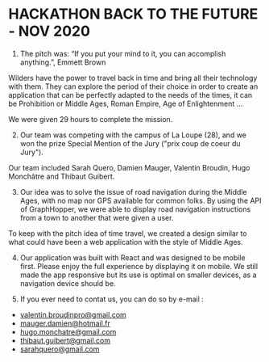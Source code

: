 # HACKATHON BACK TO THE FUTURE - NOV 2020

1. The pitch was:
“If you put your mind to it, you can accomplish
anything.”, Emmett Brown

Wilders have the power to travel back in time and bring all their technology with them. They can explore the period of their choice in order to create an application that can be perfectly adapted to the needs of the times, it can be Prohibition or Middle Ages, Roman Empire, Age of Enlightenment ...

We were given 29 hours to complete the mission.

2. Our team was competing with the campus of La Loupe (28), and we won the prize Special Mention of the Jury ("prix coup de coeur du Jury").

Our team included Sarah Quero, Damien Mauger, Valentin Broudin, Hugo Monchâtre and Thibaut Guibert.

3. Our idea was to solve the issue of road navigation during the Middle Ages, with no map nor GPS available for common folks.
By using the API of GraphHopper, we were able to display road navigation instructions from a town to another that were given a user.

To keep with the pitch idea of time travel, we created a design similar to what could have been a web application with the style of Middle Ages.

4. Our application was built with React and was designed to be mobile first. Please enjoy the full experience by displaying it on mobile. We still made the app responsive but its use is optimal on smaller devices, as a navigation device should be.

5. If you ever need to contat us, you can do so by e-mail :
- valentin.broudinpro@gmail.com
- mauger.damien@hotmail.fr
- hugo.monchatre@gmail.com
- thibaut.guibert@gmail.com
- sarahquero@gmail.com
